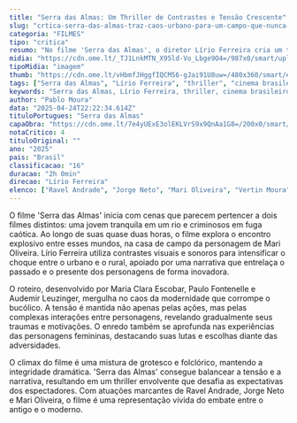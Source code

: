```yaml
---
title: "Serra das Almas: Um Thriller de Contrastes e Tensão Crescente"
slug: "crtica-serra-das-almas-traz-caos-urbano-para-um-campo-que-nunca-foi-to-buclico-assim"
categoria: "FILMES"
tipo: "critica"
resumo: "No filme 'Serra das Almas', o diretor Lírio Ferreira cria um thriller onde o caos urbano invade o pacífico campo, revelando um enredo de violência e mistério."
midia: "https://cdn.ome.lt/_TJ1LnkMTN_X95ld-Vo_Lbge9O4=/987x0/smart/uploads/conteudo/fotos/serra_das_almas.jpg"
tipoMidia: "imagem"
thumb: "https://cdn.ome.lt/vHbmfJHggfIQCM56-gJai91U8uw=/480x360/smart/extras/conteudos/serra_das_almas.jpg"
tags: ["Serra das Almas", "Lírio Ferreira", "thriller", "cinema brasileiro", "Mari Oliveira", "tensão", "drama", "contraste urbano rural"]
keywords: "Serra das Almas, Lírio Ferreira, thriller, cinema brasileiro, Mari Oliveira, tensão, drama, contraste urbano rural"
author: "Pablo Moura"
data: "2025-04-24T22:22:34.614Z"
tituloPortugues: "Serra das Almas"
capaObra: "https://cdn.ome.lt/7e4yUExE3olEKLVrS9x9QnAa1G8=/200x0/smart/extras/capas/serra.jpg"
notaCritico: 4
tituloOriginal: ""
ano: "2025"
pais: "Brasil"
classificacao: "16"
duracao: "2h 0min"
direcao: "Lírio Ferreira"
elenco: ["Ravel Andrade", "Jorge Neto", "Mari Oliveira", "Vertin Moura", "Júlia Stockler"]
---
```


O filme 'Serra das Almas' inicia com cenas que parecem pertencer a dois filmes distintos: uma jovem tranquila em um rio e criminosos em fuga caótica. Ao longo de suas quase duas horas, o filme explora o encontro explosivo entre esses mundos, na casa de campo da personagem de Mari Oliveira. Lírio Ferreira utiliza contrastes visuais e sonoros para intensificar o choque entre o urbano e o rural, apoiado por uma narrativa que entrelaça o passado e o presente dos personagens de forma inovadora.

O roteiro, desenvolvido por Maria Clara Escobar, Paulo Fontenelle e Audemir Leuzinger, mergulha no caos da modernidade que corrompe o bucólico. A tensão é mantida não apenas pelas ações, mas pelas complexas interações entre personagens, revelando gradualmente seus traumas e motivações. O enredo também se aprofunda nas experiências das personagens femininas, destacando suas lutas e escolhas diante das adversidades.

O climax do filme é uma mistura de grotesco e folclórico, mantendo a integridade dramática. 'Serra das Almas' consegue balancear a tensão e a narrativa, resultando em um thriller envolvente que desafia as expectativas dos espectadores. Com atuações marcantes de Ravel Andrade, Jorge Neto e Mari Oliveira, o filme é uma representação vívida do embate entre o antigo e o moderno.